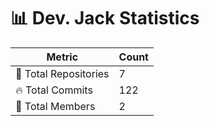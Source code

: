 # 📊 Dev. Jack Statistics

| Metric            | Count |
|------------------|------|
| 📂 Total Repositories | 7 |
| 🔥 Total Commits   | 122 |
| 👥 Total Members   | 2 |

